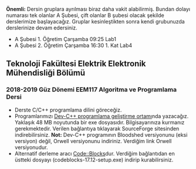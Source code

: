 **Önemli:** Dersin gruplara ayrılması biraz daha vakit alabilirmiş. Bundan dolayı numarası tek olanlar A Şubesi, çift olanlar B şubesi olacak şekilde derslerimize başlayacağız. Gruplar kesinleştikten sonra kendi grubunuzda derslerinize devam edersiniz.
* A Şubesi 1. Öğretim Çarşamba 09:25 Lab1
* A Şubesi 2. Öğretim Çarşamba 16:30 1. Kat Lab4 

## Teknoloji Fakültesi Elektrik Elektronik Mühendisliği Bölümü
### 2018-2019 Güz Dönemi EEM117 **Algoritma ve Programlama** Dersi

* Derste C/C++ programlama dilini göreceğiz.
* Programlarımızı [Dev-C++ programlama geliştirme ortamı](https://sourceforge.net/projects/orwelldevcpp/)nda yazacağız. Yaklaşık 48 MB noyutunda bir exe dosyasıdır. Bilgisayarınıza kurmanız gerekmektedir. Verilen bağlantıya tıklayarak SourceForge sitesinden indirebilirsiniz. **Not:** Dev-C++ programının Bloodshed versiyonunu (eksi versiyon) değil, Orwell versiyonunu indiriniz. Verdiğim link Orwell versiyonudur. 
* Alternatif derleme aracı [Code::Blocks](http://www.codeblocks.org/downloads/binaries)dur. Verdiğim bağlantıdan en üstteki dosyayı (codeblocks-17.12-setup.exe) indirip kurabilirsiniz.
